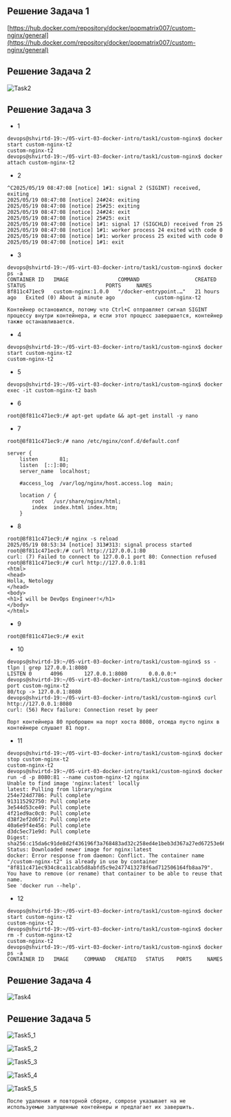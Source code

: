 ## Решение Задача 1

[https://hub.docker.com/repository/docker/popmatrix007/custom-nginx/general](https://hub.docker.com/repository/docker/popmatrix007/custom-nginx/general)

## Решение Задача 2
![Task2](https://github.com/Hoodooman/shvirtd-19/blob/main/%D0%92%D0%B8%D1%80%D1%82%D1%83%D0%B0%D0%BB%D0%B8%D0%B7%D0%B0%D1%86%D0%B8%D1%8F%20%D0%B8%20%D0%BA%D0%BE%D0%BD%D1%82%D0%B5%D0%B9%D0%BD%D0%B5%D1%80%D0%B8%D0%B7%D0%B0%D1%86%D0%B8%D1%8F/05-virt-03-docker-intro/task2.png)

## Решение Задача 3
- 1
```
devops@shvirtd-19:~/05-virt-03-docker-intro/task1/custom-nginx$ docker start custom-nginx-t2
custom-nginx-t2
devops@shvirtd-19:~/05-virt-03-docker-intro/task1/custom-nginx$ docker attach custom-nginx-t2
```
- 2
```
^C2025/05/19 08:47:08 [notice] 1#1: signal 2 (SIGINT) received, exiting
2025/05/19 08:47:08 [notice] 24#24: exiting
2025/05/19 08:47:08 [notice] 25#25: exiting
2025/05/19 08:47:08 [notice] 24#24: exit
2025/05/19 08:47:08 [notice] 25#25: exit
2025/05/19 08:47:08 [notice] 1#1: signal 17 (SIGCHLD) received from 25
2025/05/19 08:47:08 [notice] 1#1: worker process 24 exited with code 0
2025/05/19 08:47:08 [notice] 1#1: worker process 25 exited with code 0
2025/05/19 08:47:08 [notice] 1#1: exit
```
- 3
```
devops@shvirtd-19:~/05-virt-03-docker-intro/task1/custom-nginx$ docker ps -a
CONTAINER ID   IMAGE                COMMAND                  CREATED        STATUS                          PORTS     NAMES
8f811c471ec9   custom-nginx:1.0.0   "/docker-entrypoint.…"   21 hours ago   Exited (0) About a minute ago             custom-nginx-t2

Контейнер остановился, потому что Ctrl+C отправляет сигнал SIGINT процессу внутри контейнера, и если этот процесс завершается, контейнер также останавливается.
```
- 4
```
devops@shvirtd-19:~/05-virt-03-docker-intro/task1/custom-nginx$ docker start custom-nginx-t2 
custom-nginx-t2
```
- 5
```
devops@shvirtd-19:~/05-virt-03-docker-intro/task1/custom-nginx$ docker exec -it custom-nginx-t2 bash
```
- 6
```
root@8f811c471ec9:/# apt-get update && apt-get install -y nano
```
- 7
```
root@8f811c471ec9:/# nano /etc/nginx/conf.d/default.conf

server {
    listen       81;
    listen  [::]:80;
    server_name  localhost;

    #access_log  /var/log/nginx/host.access.log  main;

    location / {
        root   /usr/share/nginx/html;
        index  index.html index.htm;
    }
```
- 8
```
root@8f811c471ec9:/# nginx -s reload
2025/05/19 08:53:34 [notice] 313#313: signal process started
root@8f811c471ec9:/# curl http://127.0.0.1:80
curl: (7) Failed to connect to 127.0.0.1 port 80: Connection refused
root@8f811c471ec9:/# curl http://127.0.0.1:81
<html>
<head>
Holla, Netology
</head>
<body>
<h1>I will be DevOps Engineer!</h1>
</body>
</html>
```
- 9
```
root@8f811c471ec9:/# exit
```
- 10
```
devops@shvirtd-19:~/05-virt-03-docker-intro/task1/custom-nginx$ ss -tlpn | grep 127.0.0.1:8080
LISTEN 0      4096       127.0.0.1:8080       0.0.0.0:*
devops@shvirtd-19:~/05-virt-03-docker-intro/task1/custom-nginx$ docker port custom-nginx-t2
80/tcp -> 127.0.0.1:8080
devops@shvirtd-19:~/05-virt-03-docker-intro/task1/custom-nginx$ curl http://127.0.0.1:8080
curl: (56) Recv failure: Connection reset by peer

Порт контейнера 80 проброшен на порт хоста 8080, отсюда пусто nginx в контейнере слушает 81 порт.
```
- 11
```
devops@shvirtd-19:~/05-virt-03-docker-intro/task1/custom-nginx$ docker stop custom-nginx-t2
custom-nginx-t2
devops@shvirtd-19:~/05-virt-03-docker-intro/task1/custom-nginx$ docker run -d -p 8080:81 --name custom-nginx-t2 nginx
Unable to find image 'nginx:latest' locally
latest: Pulling from library/nginx
254e724d7786: Pull complete
913115292750: Pull complete
3e544d53ce49: Pull complete
4f21ed9ac0c0: Pull complete
d38f2ef2d6f2: Pull complete
40a6e9f4e456: Pull complete
d3dc5ec71e9d: Pull complete
Digest: sha256:c15da6c91de8d2f436196f3a768483ad32c258ed4e1beb3d367a27ed67253e66
Status: Downloaded newer image for nginx:latest
docker: Error response from daemon: Conflict. The container name "/custom-nginx-t2" is already in use by container "8f811c471ec934c8ca11cab5d8abfd5c9e2477413278f6ad712506164fb8aa79". You have to remove (or rename) that container to be able to reuse that name.
See 'docker run --help'.
```
- 12
```
devops@shvirtd-19:~/05-virt-03-docker-intro/task1/custom-nginx$ docker start custom-nginx-t2
custom-nginx-t2
devops@shvirtd-19:~/05-virt-03-docker-intro/task1/custom-nginx$ docker rm -f custom-nginx-t2
custom-nginx-t2
devops@shvirtd-19:~/05-virt-03-docker-intro/task1/custom-nginx$ docker ps -a
CONTAINER ID   IMAGE     COMMAND   CREATED   STATUS    PORTS     NAMES
```

## Решение Задача 4 

![Task4](https://github.com/Hoodooman/shvirtd-19/blob/main/%D0%92%D0%B8%D1%80%D1%82%D1%83%D0%B0%D0%BB%D0%B8%D0%B7%D0%B0%D1%86%D0%B8%D1%8F%20%D0%B8%20%D0%BA%D0%BE%D0%BD%D1%82%D0%B5%D0%B9%D0%BD%D0%B5%D1%80%D0%B8%D0%B7%D0%B0%D1%86%D0%B8%D1%8F/05-virt-03-docker-intro/Task4.png)

## Решение Задача 5

![Task5_1](https://github.com/Hoodooman/shvirtd-19/blob/main/%D0%92%D0%B8%D1%80%D1%82%D1%83%D0%B0%D0%BB%D0%B8%D0%B7%D0%B0%D1%86%D0%B8%D1%8F%20%D0%B8%20%D0%BA%D0%BE%D0%BD%D1%82%D0%B5%D0%B9%D0%BD%D0%B5%D1%80%D0%B8%D0%B7%D0%B0%D1%86%D0%B8%D1%8F/05-virt-03-docker-intro/Task5_1.png)

![Task5_2](https://github.com/Hoodooman/shvirtd-19/blob/main/%D0%92%D0%B8%D1%80%D1%82%D1%83%D0%B0%D0%BB%D0%B8%D0%B7%D0%B0%D1%86%D0%B8%D1%8F%20%D0%B8%20%D0%BA%D0%BE%D0%BD%D1%82%D0%B5%D0%B9%D0%BD%D0%B5%D1%80%D0%B8%D0%B7%D0%B0%D1%86%D0%B8%D1%8F/05-virt-03-docker-intro/Task5_2.png)

![Task5_3](https://github.com/Hoodooman/shvirtd-19/blob/main/%D0%92%D0%B8%D1%80%D1%82%D1%83%D0%B0%D0%BB%D0%B8%D0%B7%D0%B0%D1%86%D0%B8%D1%8F%20%D0%B8%20%D0%BA%D0%BE%D0%BD%D1%82%D0%B5%D0%B9%D0%BD%D0%B5%D1%80%D0%B8%D0%B7%D0%B0%D1%86%D0%B8%D1%8F/05-virt-03-docker-intro/inspect_tree_1.png)

![Task5_4](https://github.com/Hoodooman/shvirtd-19/blob/main/%D0%92%D0%B8%D1%80%D1%82%D1%83%D0%B0%D0%BB%D0%B8%D0%B7%D0%B0%D1%86%D0%B8%D1%8F%20%D0%B8%20%D0%BA%D0%BE%D0%BD%D1%82%D0%B5%D0%B9%D0%BD%D0%B5%D1%80%D0%B8%D0%B7%D0%B0%D1%86%D0%B8%D1%8F/05-virt-03-docker-intro/inspect_tree_2.png)

![Task5_5](https://github.com/Hoodooman/shvirtd-19/blob/main/%D0%92%D0%B8%D1%80%D1%82%D1%83%D0%B0%D0%BB%D0%B8%D0%B7%D0%B0%D1%86%D0%B8%D1%8F%20%D0%B8%20%D0%BA%D0%BE%D0%BD%D1%82%D0%B5%D0%B9%D0%BD%D0%B5%D1%80%D0%B8%D0%B7%D0%B0%D1%86%D0%B8%D1%8F/05-virt-03-docker-intro/Task5_3.png)

```
После удаления и повторной сборке, compose указывает на не используемые запущенные контейнеры и предлагает их завершить.
```






